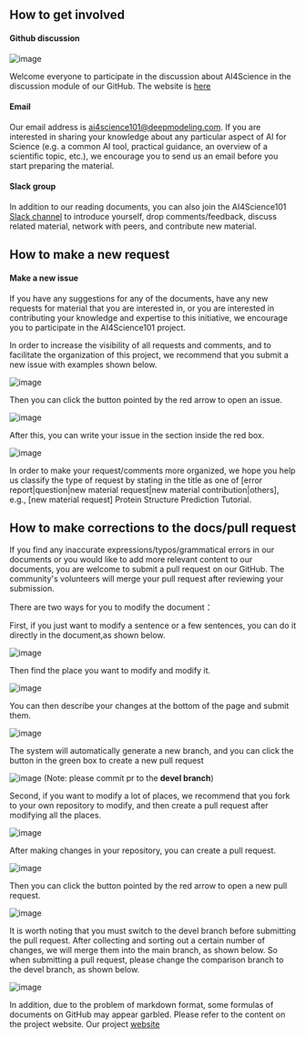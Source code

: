 ## How to get involved
#### Github discussion

![image](https://dp-public.oss-cn-beijing.aliyuncs.com/community/pictures/1.PNG)

Welcome everyone to participate in the discussion about AI4Science in the discussion module of our GitHub. The website is [here](https://github.com/deepmodeling/AI4Science101/discussions)

#### Email

Our email address is [ai4science101@deepmodeling.com](ai4science101@deepmodeling.com). If you are interested in sharing your knowledge about any particular aspect of AI for Science (e.g. a common AI tool, practical guidance, an overview of a scientific topic, etc.), we encourage you to send us an email before you start preparing the material. 

#### Slack group

In addition to our reading documents, you can also join the AI4Science101 [Slack channel](https://aiforscience.slack.com/join/shared_invite/zt-1bdof1jmf-YtIjkUVA5DquXguEiOXGPQ#/shared-invite/email) to introduce yourself, drop comments/feedback, discuss related material, network with peers, and contribute new material.

## How to make a new request
#### Make a new issue

If you have any suggestions for any of the documents, have any new requests for material that you are interested in, or you are interested in contributing your knowledge and expertise to this initiative, we encourage you to participate in the AI4Science101 project.

 In order to increase the visibility of all requests and comments, and to facilitate the organization of this project, we recommend that you submit a new issue with examples shown below.
 
![image](https://dp-public.oss-cn-beijing.aliyuncs.com/community/pictures/2.PNG)

 Then you can click the button pointed by the red arrow to open an issue.
 
 ![image](https://dp-public.oss-cn-beijing.aliyuncs.com/community/pictures/3.PNG)
 
 After this, you can write your issue in the section inside the red box.
 
 ![image](https://dp-public.oss-cn-beijing.aliyuncs.com/community/pictures/4.PNG)
 
 In order to make your request/comments more organized, we hope you help us classify the type of request by stating in the title as one of  [error report|question|new material request|new material contribution|others], e.g., [new material request] Protein Structure Prediction Tutorial.
 
## How to make corrections to the docs/pull request

If you find any inaccurate expressions/typos/grammatical errors in our documents or you would like to add more relevant content to our documents, you are welcome to submit a pull request on our GitHub. The community's volunteers will merge your pull request after reviewing your submission.

There are two ways for you to modify the document：

First, if you just want to modify a sentence or a few sentences, you can do it directly in the document,as shown below.

![image](https://dp-public.oss-cn-beijing.aliyuncs.com/community/pictures/5.PNG)

Then find the place you want to modify and modify it.

![image](https://dp-public.oss-cn-beijing.aliyuncs.com/community/pictures/6.PNG)

You can then describe your changes at the bottom of the page and submit them.

![image](https://dp-public.oss-cn-beijing.aliyuncs.com/community/pictures/7.PNG)

The system will automatically generate a new branch,  and you can click the button in the green box to create a new pull request    

![image](https://dp-public.oss-cn-beijing.aliyuncs.com/community/pictures/8.PNG)
(Note: please commit pr to the **devel branch**)

Second, if you want to modify a lot of places, we recommend that you fork to your own repository to modify, and then create a pull request after modifying all the places.

![image](https://dp-public.oss-cn-beijing.aliyuncs.com/community/pictures/9.PNG)

After making changes in your repository, you can create a pull request.

![image](https://dp-public.oss-cn-beijing.aliyuncs.com/community/pictures/10.PNG)

Then you can click the button pointed by the red arrow to open a new pull request.    

![image](https://dp-public.oss-cn-beijing.aliyuncs.com/community/pictures/11.PNG)

It is worth noting that you must switch to the devel branch before submitting the pull request. After collecting and sorting out a certain number of changes, we will merge them into the main branch, as shown below. So when submitting a pull request, please change the comparison branch to the devel branch, as shown below.

![image](https://dp-public.oss-cn-beijing.aliyuncs.com/community/pictures/12.PNG)

In addition, due to the problem of markdown format, some formulas of documents on GitHub may appear garbled. Please refer to the content on the project website. Our project [website](ai4science101.deepmodeling.com)


